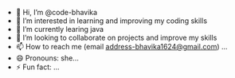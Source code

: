 - 👋 Hi, I’m @code-bhavika
- 👀 I’m interested in learning and improving my coding skills
- 🌱 I’m currently learing java
- 💞️ I’m looking to collaborate on projects and improve my skills
- 📫 How to reach me (email address-bhavika1624@gmail.com) ...
- 😄 Pronouns: she...
- ⚡ Fun fact: ...

<!---
code-bhavika/code-bhavika is a ✨ special ✨ repository because its `README.md` (this file) appears on your GitHub profile.
You can click the Preview link to take a look at your changes.
--->
